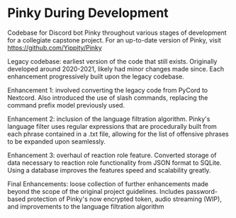 # Pinky During Development
Codebase for Discord bot Pinky throughout various stages of development for a collegiate capstone project. For an up-to-date version of Pinky, visit https://github.com/Yippity/Pinky

Legacy codebase: earliest version of the code that still exists. Originally developed around 2020-2021, likely had minor changes made since. Each enhancement progressively built upon the legacy codebase.

Enhancement 1: involved converting the legacy code from PyCord to Nextcord. Also introduced the use of slash commands, replacing the command prefix model previously used.

Enhancement 2: inclusion of the language filtration algorithm. Pinky's language filter uses regular expressions that are procedurally built from each phrase contained in a .txt file, allowing for the list of offensive phrases to be expanded upon seamlessly.

Enhancement 3: overhaul of reaction role feature. Converted storage of data necessary to reaction role functionality from JSON format to SQLite. Using a database improves the features speed and scalability greatly.

Final Enhancements: loose collection of further enhancements made beyond the scope of the original project guidelines. Includes password-based protection of Pinky's now encrypted token, audio streaming (WIP), and improvements to the language filtration algorithm
